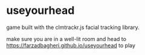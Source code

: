 # useyourhead

game built with the clmtrackr.js facial tracking library. 

make sure you are in a well-lit room and head to https://farzadbagheri.github.io/useyourhead to play
